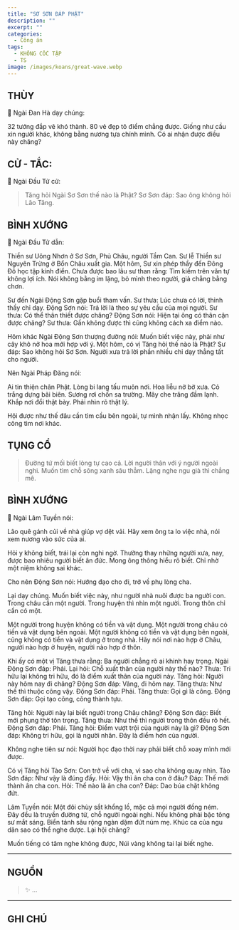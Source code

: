 ```yaml
---
title: "SƠ SƠN ĐÁP PHẬT"
description: ""
excerpt: ""
categories:
  - Công án
tags:
  - KHÔNG CỐC TẬP
  - TS 
image: /images/koans/great-wave.webp
---
```


## THÙY

📢 Ngài Đan Hà dạy chúng:

32 tướng đắp vẽ khó thành. 
80 vẻ đẹp tô điểm chẳng được. 
Giống như cầu xin người khác, không bằng nương tựa chính mình. 
Có ai nhận được điều này chăng?

## CỬ - TẮC:

📢 Ngài Đầu Tử cử:

> Tăng hỏi Ngài Sơ Sơn thế nào là Phật?
Sơ Sơn đáp: Sao ông không hỏi Lão Tăng.

## BÌNH XƯỚNG

📢 Ngài Đầu Tử dẫn:

Thiền sư Uông Nhơn ở Sơ Sơn, Phủ Châu, người Tầm Can. Sư lễ Thiền sư Nguyên Trừng ở Bổn Châu xuất gia. Một hôm, Sư xin phép thầy đến Đông Đô học tập kinh điển. Chưa được bao lâu sư than rằng: Tìm kiếm trên văn tự không lợi ích. Nói không bằng im lặng, bỏ mình theo người, giả chẳng bằng chơn.

Sư đến Ngài Động Sơn gặp buổi tham vấn. Sư thưa: Lúc chưa có lời, thỉnh thầy chỉ dạy.
Động Sơn nói: Trả lời là theo sự yêu cầu của mọi người.
Sư thưa: Có thể thân thiết được chăng?
Động Sơn nói: Hiện tại ông có thân cận được chăng?
Sư thưa: Gần không được thì cũng không cách xa điểm nào.

Hôm khác Ngài Động Sơn thượng đường nói: Muốn biết việc này, phải như cây khô nở hoa mới hợp với ý.
Một hôm, có vị Tăng hỏi thế nào là Phật?
Sư đáp: Sao không hỏi Sơ Sơn.
Người xưa trả lời phần nhiều chỉ dạy thẳng tất cho người.

Nên Ngài Pháp Đăng nói:

Ai tin thiện chân Phật.
Lòng bi lang tấu muôn nơi.
Hoa liễu nở bờ xưa.
Cỏ trắng dựng bãi biên.
Sương rơi chốn sa trường.
Mây che trăng đầm lạnh.
Khắp nơi đổi thật bày.
Phải nhìn rõ thật lý.

Hội được như thế đâu cần tìm cầu bên ngoài, tự mình nhận lấy. Không nhọc công tìm nơi khác.

## TỤNG CỔ

> Đường tứ mối biết lòng tự cao cả.
Lời người thân với ý người ngoài nghi.
Muốn tìm chỗ sông xanh sâu thẳm.
Lặng nghe ngu già thì chẳng mê.

## BÌNH XƯỚNG

📢 Ngài Lâm Tuyền nói:

Lão quê gánh củi về nhà giúp vợ dệt vải. Hãy xem ông ta lo việc nhà, nói xem nương vào sức của ai.

Hỏi y không biết, trái lại còn nghi ngờ. Thường thay những người xưa, nay, được bao nhiêu người biết ân đức. Mong ông thông hiểu rõ biết. Chỉ nhờ một niệm không sai khác.

Cho nên Động Sơn nói: Hướng đạo cho đi, trở về phụ lòng cha.

Lại dạy chúng. Muốn biết việc này, như người nhà nuôi được ba người con. Trong châu cần một người. Trong huyện thì nhìn một người. Trong thôn chỉ cần có một.

Một người trong huyện không có tiền và vật dụng. Một người trong châu có tiền và vật dụng bên ngoài. Một người không có tiền và vật dụng bên ngoài, cũng không có tiền và vật dụng ở trong nhà. Hãy nói nơi nào hợp ở Châu, người nào hợp ở huyện, người nào hợp ở thôn.

Khi ấy có một vị Tăng thưa rằng: Ba người chẳng rõ ai khinh hay trọng.
Ngài Động Sơn đáp: Phải.
Lại hỏi: Chỗ xuất thân của người này thế nào?
Thưa: Tri hữu lại không tri hữu, đó là điểm xuất thân của người này.
Tăng hỏi: Người này hôm nay đi chăng?
Động Sơn đáp: Vâng, đi hôm nay.
Tăng thưa: Như thế thì thuộc công vậy.
Động Sơn đáp: Phải.
Tăng thưa: Gọi gì là công.
Động Sơn đáp: Gọi tạo công, công thành tựu.

Tăng hỏi: Người này lại biết người trong Châu chăng?
Động Sơn đáp: Biết mới phụng thờ tôn trọng.
Tăng thưa: Như thế thì người trong thôn đều rõ hết.
Động Sơn đáp: Phải.
Tăng hỏi: Điểm vượt trội của người này là gì?
Động Sơn đáp: Không tri hữu, gọi là người nhân. Đây là điểm hơn của người.

Không nghe tiên sư nói: Người học đạo thời nay phải biết chỗ xoay mình mới được.

Có vị Tăng hỏi Tào Sơn: Con trở về với cha, vì sao cha không quay nhìn.
Tào Sơn đáp: Như vậy là đúng đấy.
Hỏi: Vậy thì ân cha con ở đâu?
Đáp: Thế mới thành ân cha con.
Hỏi: Thế nào là ân cha con?
Đáp: Dao búa chặt không đứt.

Lâm Tuyền nói: Một đôi chùy sắt khổng lồ, mặc cả mọi người đồng ném. Đây đều là truyền đường tử, chỗ người ngoài nghi. Nếu không phải bậc tông sư mắt sáng. Biển tánh sâu rộng ngàn dặm đứt núm mẹ. Khúc ca của ngu dân sao có thể nghe được. Lại hội chăng?

Muốn tiếng có tâm nghe không được,
Núi vàng không tai lại biết nghe.


<hr class="blog-rule" />

## NGUỒN

> ✨ ...

<hr class="blog-rule" />

## GHI CHÚ

[^1]: ⭐️ <a href="/masters/Shaoshan-Huanpu" target="_blank">🔗 TS </a>
